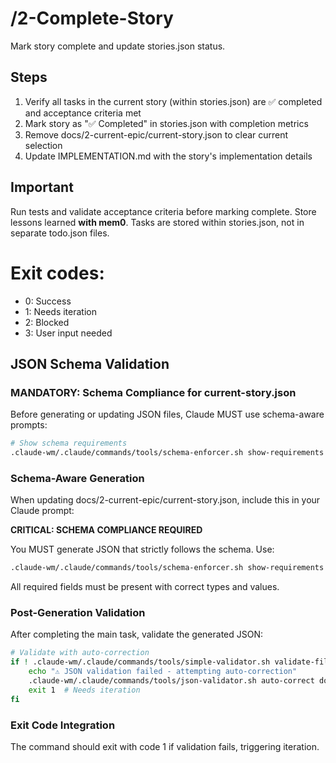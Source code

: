 # /2-Complete-Story
Mark story complete and update stories.json status.

## Steps
1. Verify all tasks in the current story (within stories.json) are ✅ completed and acceptance criteria met
2. Mark story as "✅ Completed" in stories.json with completion metrics
3. Remove docs/2-current-epic/current-story.json to clear current selection
4. Update IMPLEMENTATION.md with the story's implementation details

## Important
Run tests and validate acceptance criteria before marking complete. Store lessons learned **with mem0**. Tasks are stored within stories.json, not in separate todo.json files.

# Exit codes:
- 0: Success
- 1: Needs iteration
- 2: Blocked
- 3: User input needed
## JSON Schema Validation
<!-- JSON_SCHEMA_VALIDATION -->

### MANDATORY: Schema Compliance for current-story.json

Before generating or updating JSON files, Claude MUST use schema-aware prompts:

```bash
# Show schema requirements
.claude-wm/.claude/commands/tools/schema-enforcer.sh show-requirements current-story
```

### Schema-Aware Generation
When updating docs/2-current-epic/current-story.json, include this in your Claude prompt:

**CRITICAL: SCHEMA COMPLIANCE REQUIRED**

You MUST generate JSON that strictly follows the schema. Use:
```bash
.claude-wm/.claude/commands/tools/schema-enforcer.sh show-requirements current-story
```

All required fields must be present with correct types and values.

### Post-Generation Validation
After completing the main task, validate the generated JSON:

```bash
# Validate with auto-correction
if ! .claude-wm/.claude/commands/tools/simple-validator.sh validate-file docs/2-current-epic/current-story.json; then
    echo "⚠ JSON validation failed - attempting auto-correction"
    .claude-wm/.claude/commands/tools/json-validator.sh auto-correct docs/2-current-epic/current-story.json
    exit 1  # Needs iteration
fi
```

### Exit Code Integration
The command should exit with code 1 if validation fails, triggering iteration.

<!-- /JSON_SCHEMA_VALIDATION -->
